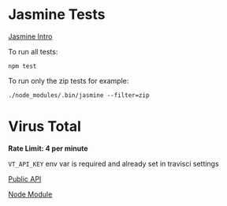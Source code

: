 # Jasmine Tests

[Jasmine Intro](https://jasmine.github.io/2.8/introduction.html)

To run all tests:

```
npm test
```

To run only the zip tests for example:

```
./node_modules/.bin/jasmine --filter=zip
```

# Virus Total

**Rate Limit: 4 per minute**

`VT_API_KEY` env var is required and already set in travisci settings

[Public API](https://www.virustotal.com/en/documentation/public-api/v2/)

[Node Module](https://github.com/natewatson999/node-virustotal)


